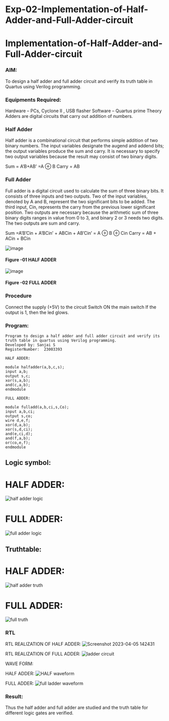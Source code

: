 # Exp-02-Implementation-of-Half-Adder-and-Full-Adder-circuit

# Implementation-of-Half-Adder-and-Full-Adder-circuit
### AIM:
To design a half adder and full adder circuit and verify its truth table in Quartus using Verilog programming.

### Equipments Required:
Hardware – PCs, Cyclone II , USB flasher
Software – Quartus prime
Theory
Adders are digital circuits that carry out addition of numbers.

### Half Adder
Half adder is a combinational circuit that performs simple addition of two binary numbers. The input variables designate the augend and addend bits; the output variables produce the sum and carry. It is necessary to specify two output variables because the result may consist of two binary digits.

Sum = A’B+AB’ =A ⊕ B Carry = AB

### Full Adder
Full adder is a digital circuit used to calculate the sum of three binary bits. It consists of three inputs and two outputs. Two of the input variables, denoted by A and B, represent the two significant bits to be added. The third input, Cin, represents the carry from the previous lower significant position. Two outputs are necessary because the arithmetic sum of three binary digits ranges in value from 0 to 3, and binary 2 or 3 needs two digits. The two outputs are sum and carry.

Sum =A’B’Cin + A’BCin’ + ABCin + AB’Cin’ = A ⊕ B ⊕ Cin Carry = AB + ACin + BCin

 ![image](https://user-images.githubusercontent.com/36288975/163552156-a13e5a56-c638-4110-97d9-8896907c8d25.png)

#### Figure -01 HALF ADDER 


![image](https://user-images.githubusercontent.com/36288975/163552057-b3547877-6d07-45b4-b7e0-bcfebfad9e1d.png)

#### Figure -02 FULL ADDER 

### Procedure

Connect the supply (+5V) to the circuit
Switch ON the main switch
If the output is 1, then the led glows.

### Program:

```
Program to design a half adder and full adder circuit and verify its truth table in quartus using Verilog programming.
Developed by: Sanjai S
RegisterNumber:  23003393

HALF ADDER:

module halfadder(a,b,c,s);
input a,b;
output s,c;
xor(s,a,b);
and(c,a,b);
endmodule

FULL ADDER:

module fulladd(a,b,ci,s,Co);
input a,b,ci;
output s,co;
wire d,e,f;
xor(d,a,b);
xor(s,d,ci);
and(e,ci,d);
and(f,a,b);
or(co,e,f);
endmodule
```

## Logic symbol:

# HALF ADDER:
![half adder logic](https://user-images.githubusercontent.com/120194155/232570317-e7577ea1-58c7-4066-a23f-600fe3f15d11.png)

# FULL ADDER:
![full adder logic](https://user-images.githubusercontent.com/120194155/232570401-c97e4dcc-551d-459a-a2ea-388696958d9d.png)

## Truthtable:

# HALF ADDER:
![half adder truth](https://user-images.githubusercontent.com/120194155/232570504-1117cc92-ac1c-4f75-b4b6-ab230836ad46.png)

# FULL ADDER:
![full truth](https://user-images.githubusercontent.com/120194155/232570579-dd0910fb-d387-42ee-9830-73781c318bdb.png)

### RTL

RTL REALIZATION OF HALF ADDER:
![Screenshot 2023-04-05 142431](https://user-images.githubusercontent.com/120194155/232571149-4c83234e-7ab9-4ac1-865b-a2d7348515ca.png)

RTL REALIZATION OF FULL ADDER:
![ladder circuit](https://user-images.githubusercontent.com/120194155/232571329-a650b349-14f1-43ab-aa77-715c2dd0d1d5.png)

WAVE FORM:

HALF ADDER:
![HALF waveform](https://user-images.githubusercontent.com/120194155/232572389-e71c3826-2f8f-4331-81b0-d1bab2e61517.png)


FULL ADDER:
![full ladder waveform](https://user-images.githubusercontent.com/120194155/232572089-6badf782-5a5d-4f41-9289-0b20e4e0e9f5.png)

### Result:
Thus the half adder and full adder are studied and the truth table for different logic gates are verified.
